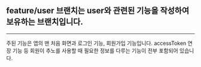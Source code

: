 ## feature/user 브랜치는 **user와 관련된 기능을 작성**하여 보유하는 브랜치입니다.

---

주된 기능은 앱의 맨 처음 화면과 로그인 기능, 회원가입 기능입니다.
accessToken 연장 기능 등 회원이 추노를 사용할 때 필요한 정보를 다루는 기능이 전부 포함되어 있습니다.
